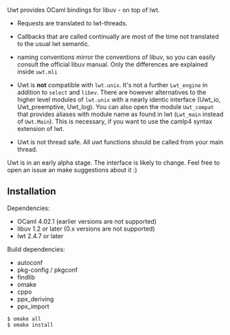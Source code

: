 Uwt provides OCaml bindings for libuv - on top of lwt.

* Requests are translated to lwt-threads.

* Callbacks that are called continually are most of the time not
  translated to the usual lwt semantic.

* naming conventions mirror the conventions of libuv, so you can easily
  consult the official libuv manual. Only the differences are explained
  inside `uwt.mli`

* Uwt is **not** compatible with `lwt.unix`. It's not a further
  `Lwt_engine` in addition to `select` and `libev`. There are however
  alternatives to the higher level modules of `lwt.unix` with a nearly
  identic interface (Uwt_io, Uwt_preemptive, Uwt_log). You can also open
  the module `Uwt_compat` that provides aliases with module name as found
  in lwt (`Lwt_main` instead of `Uwt.Main`). This is necessary, if you want
  to use the camlp4 syntax extension of lwt.

* Uwt is not thread safe. All uwt functions should be called from your
  main thread.

Uwt is in an early alpha stage. The interface is likely to
change. Feel free to open an issue an make suggestions about it :)

## Installation

Dependencies:

* OCaml 4.02.1 (earlier versions are not supported)
* libuv 1.2 or later (0.x versions are not supported)
* lwt 2.4.7 or later

Build dependencies:

* autoconf
* pkg-config / pkgconf
* findlib
* omake
* cppo
* ppx_deriving
* ppx_import

```
$ omake all
$ omake install
```
